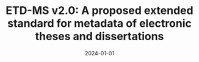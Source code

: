 ---
title: "ETD-MS v2.0: A proposed extended standard for metadata of electronic theses and dissertations"
collection: publications
category: publications
#permalink: /publication/2009-10-01-paper-title-number-1
#excerpt: 'This paper is about the number 1. The number 2 is left for future work.'
date: 2024-01-01
venue: 'The 27th International Symposium on Electronic Theses and Dissertations'
#slidesurl: 'http://academicpages.github.io/files/slides1.pdf'
#paperurl: 'http://academicpages.github.io/files/paper1.pdf'
citation: 'Salsabil, L., Wu, J., Ingram, W. A., & Fox, E. (2024). _ETD-MS v2.0: A proposed extended standard for metadata of electronic theses and dissertations._ Paper accepted for presentation at the 27th International Symposium on Electronic Theses and Dissertations (ETD 2024), Livingstone, Zambia'
---